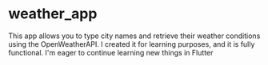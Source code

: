 # weather_app

This app allows you to type city names and retrieve their weather conditions using the OpenWeatherAPI. I created it for learning purposes, and it is fully functional. I'm eager to continue learning new things in Flutter


